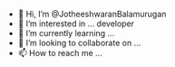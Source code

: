 - 👋 Hi, I’m @JotheeshwaranBalamurugan
- 👀 I’m interested in ... developer 
- 🌱 I’m currently learning ...
- 💞️ I’m looking to collaborate on ...
- 📫 How to reach me ...

<!---
JotheeshwaranBalamurugan/JotheeshwaranBalamurugan is a ✨ special ✨ repository because its `README.md` (this file) appears on your GitHub profile.
You can click the Preview link to take a look at your changes.
--->
